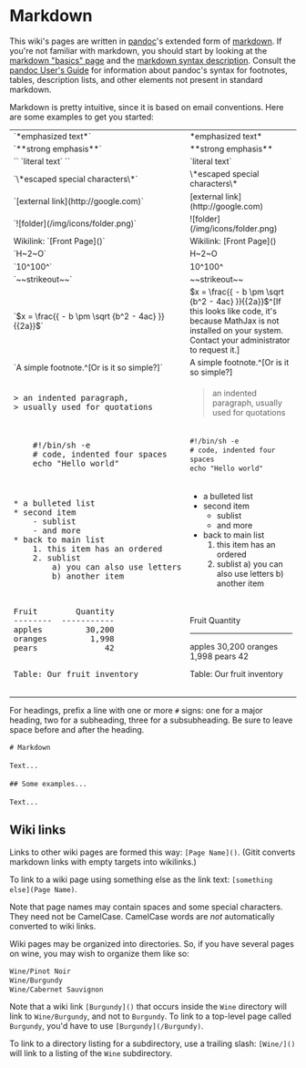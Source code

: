# Markdown

This wiki's pages are written in [pandoc]'s extended form of [markdown].
If you're not familiar with markdown, you should start by looking
at the [markdown "basics" page] and the [markdown syntax description].
Consult the [pandoc User's Guide] for information about pandoc's syntax
for footnotes, tables, description lists, and other elements not present
in standard markdown.

[pandoc]: http://pandoc.org
[pandoc User's Guide]: http://pandoc.org/README.html
[markdown]: http://daringfireball.net/projects/markdown
[markdown "basics" page]: http://daringfireball.net/projects/markdown/basics
[markdown syntax description]: http://daringfireball.net/projects/markdown/syntax 

Markdown is pretty intuitive, since it is based on email conventions.
Here are some examples to get you started:

<table>
<tr>
<td>`*emphasized text*`</td>
<td>*emphasized text*</td>
</tr>
<tr>
<td>`**strong emphasis**`</td>
<td>**strong emphasis**</td>
</tr>
<tr>
<td>`` `literal text` ``</td>
<td>`literal text`</td>
</tr>
<tr>
<td>`\*escaped special characters\*`</td>
<td>\*escaped special characters\*</td>
</tr>
<tr>
<td>`[external link](http://google.com)`</td>
<td>[external link](http://google.com)</td>
</tr>
<tr>
<td>`![folder](/img/icons/folder.png)`</td>
<td>![folder](/img/icons/folder.png)</td>
</tr>
<tr>
<td>Wikilink: `[Front Page]()`</td>
<td>Wikilink: [Front Page]()</td>
</tr>
<tr>
<td>`H~2~O`</td>
<td>H~2~O</td>
</tr>
<tr>
<td>`10^100^`</td>
<td>10^100^</td>
</tr>
<tr>
<td>`~~strikeout~~`</td>
<td>~~strikeout~~</td>
</tr>
<tr>
<td>
`$x = \frac{{ - b \pm \sqrt {b^2 - 4ac} }}{{2a}}$`
</td>
<td>
$x = \frac{{ - b \pm \sqrt {b^2 - 4ac} }}{{2a}}$^[If this looks like
code, it's because MathJax is
not installed on your system.  Contact your administrator to request it.]
</td>
</tr>
<tr>
<td>
`A simple footnote.^[Or is it so simple?]`
</td>
<td>
A simple footnote.^[Or is it so simple?]
</td>
</tr>
<tr>
<td>
<pre>
> an indented paragraph,
> usually used for quotations
</pre>
</td>
<td>

> an indented paragraph,
> usually used for quotations

</td>
<tr>
<td>
<pre>
    #!/bin/sh -e
    # code, indented four spaces
    echo "Hello world"
</pre>
</td>
<td>

    #!/bin/sh -e
    # code, indented four spaces
    echo "Hello world"

</td>
</tr>
<tr>
<td>
<pre>
* a bulleted list
* second item
    - sublist
    - and more
* back to main list
    1. this item has an ordered
    2. sublist
        a) you can also use letters
        b) another item
</pre>
</td>
<td>

* a bulleted list
* second item
    - sublist
    - and more
* back to main list
    1. this item has an ordered
    2. sublist
        a) you can also use letters
        b) another item

</td>
</tr>
<tr>
<td>
<pre>
Fruit        Quantity
--------  -----------
apples         30,200
oranges         1,998
pears              42

Table:  Our fruit inventory
</pre>
</td>
<td>

Fruit        Quantity
--------  -----------
apples         30,200
oranges         1,998
pears              42

Table:  Our fruit inventory

</td>
</tr>
</table>

For headings, prefix a line with one or more `#` signs:  one for a major heading,
two for a subheading, three for a subsubheading.  Be sure to leave space before
and after the heading.

    # Markdown

    Text...
 
    ## Some examples...
   
    Text...

## Wiki links

Links to other wiki pages are formed this way:  `[Page Name]()`.
(Gitit converts markdown links with empty targets into wikilinks.)

To link to a wiki page using something else as the link text:
`[something else](Page Name)`.

Note that page names may contain spaces and some special characters.
They need not be CamelCase.  CamelCase words are *not* automatically
converted to wiki links.

Wiki pages may be organized into directories.  So, if you have
several pages on wine, you may wish to organize them like so:

    Wine/Pinot Noir
    Wine/Burgundy
    Wine/Cabernet Sauvignon

Note that a wiki link `[Burgundy]()` that occurs inside the `Wine`
directory will link to `Wine/Burgundy`, and not to `Burgundy`.
To link to a top-level page called `Burgundy`, you'd have to use
`[Burgundy](/Burgundy)`.

To link to a directory listing for a subdirectory, use a trailing
slash: `[Wine/]()` will link to a listing of the `Wine` subdirectory.
